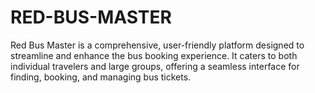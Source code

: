 # RED-BUS-MASTER
Red Bus Master is a comprehensive, user-friendly platform designed to streamline and enhance the bus booking experience. It caters to both individual travelers and large groups, offering a seamless interface for finding, booking, and managing bus tickets. 
